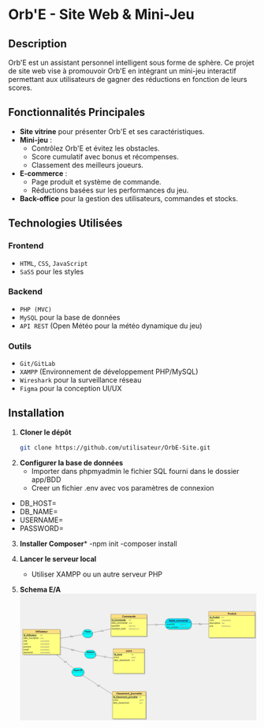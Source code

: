 # Orb'E - Site Web & Mini-Jeu

## Description
Orb'E est un assistant personnel intelligent sous forme de sphère. Ce projet de site web vise à promouvoir Orb'E en intégrant un mini-jeu interactif permettant aux utilisateurs de gagner des réductions en fonction de leurs scores.

## Fonctionnalités Principales
- **Site vitrine** pour présenter Orb'E et ses caractéristiques.
- **Mini-jeu** :
  - Contrôlez Orb'E et évitez les obstacles.
  - Score cumulatif avec bonus et récompenses.
  - Classement des meilleurs joueurs.
- **E-commerce** :
  - Page produit et système de commande.
  - Réductions basées sur les performances du jeu.
- **Back-office** pour la gestion des utilisateurs, commandes et stocks.

## Technologies Utilisées
### Frontend
- `HTML`, `CSS`, `JavaScript`
- `SaSS` pour les styles

### Backend
- `PHP (MVC)`
- `MySQL` pour la base de données
- `API REST` (Open Météo pour la météo dynamique du jeu)

### Outils
- `Git/GitLab`
- `XAMPP` (Environnement de développement PHP/MySQL)
- `Wireshark` pour la surveillance réseau
- `Figma` pour la conception UI/UX

## Installation
1. **Cloner le dépôt**
   ```bash
   git clone https://github.com/utilisateur/OrbE-Site.git
   ```
2. **Configurer la base de données**
   - Importer dans phpmyadmin le fichier SQL fourni dans le dossier app/BDD
   - Creer un fichier .env avec vos paramètres de connexion
  
  - DB_HOST=
  - DB_NAME= 
  - USERNAME=
  - PASSWORD=


3. **Installer Composer***
   -npm init
   -composer install
   
4. **Lancer le serveur local**
   - Utiliser XAMPP ou un autre serveur PHP

5. **Schema E/A**
![schema E/A](./publique/images/divers/modeleBDD_E-A.jpg "E/A") 

